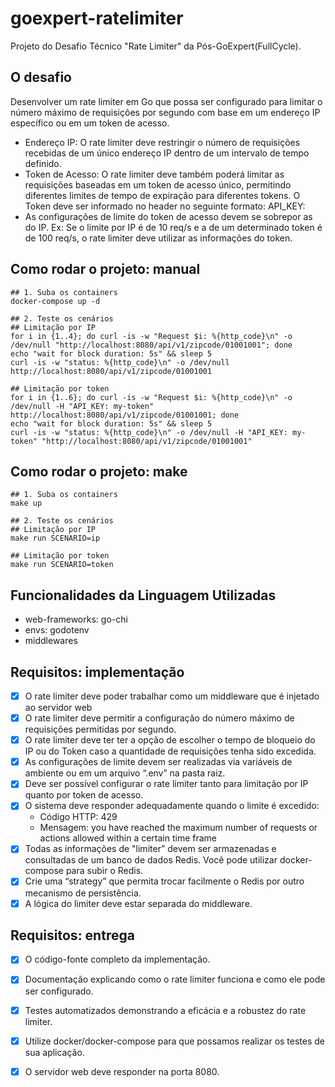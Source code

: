 # goexpert-ratelimiter
Projeto do Desafio Técnico "Rate Limiter" da Pós-GoExpert(FullCycle).


## O desafio
Desenvolver um rate limiter em Go que possa ser configurado para limitar o número máximo de requisições por segundo com base em um endereço IP específico ou em um token de acesso.
- Endereço IP: O rate limiter deve restringir o número de requisições recebidas de um único endereço IP dentro de um intervalo de tempo definido.
- Token de Acesso: O rate limiter deve também poderá limitar as requisições baseadas em um token de acesso único, permitindo diferentes limites de tempo de expiração para diferentes tokens. O Token deve ser informado no header no seguinte formato:
API_KEY: <TOKEN>
- As configurações de limite do token de acesso devem se sobrepor as do IP. Ex: Se o limite por IP é de 10 req/s e a de um determinado token é de 100 req/s, o rate limiter deve utilizar as informações do token.



## Como rodar o projeto: manual
``` shell
## 1. Suba os containers
docker-compose up -d

## 2. Teste os cenários
## Limitação por IP
for i in {1..4}; do curl -is -w "Request $i: %{http_code}\n" -o /dev/null "http://localhost:8080/api/v1/zipcode/01001001"; done
echo "wait for block duration: 5s" && sleep 5
curl -is -w "status: %{http_code}\n" -o /dev/null http://localhost:8080/api/v1/zipcode/01001001

## Limitação por token
for i in {1..6}; do curl -is -w "Request $i: %{http_code}\n" -o /dev/null -H "API_KEY: my-token" http://localhost:8080/api/v1/zipcode/01001001; done
echo "wait for block duration: 5s" && sleep 5
curl -is -w "status: %{http_code}\n" -o /dev/null -H "API_KEY: my-token" "http://localhost:8080/api/v1/zipcode/01001001"
```



## Como rodar o projeto: make
``` shell
## 1. Suba os containers
make up

## 2. Teste os cenários
## Limitação por IP
make run SCENARIO=ip

## Limitação por token
make run SCENARIO=token
```



## Funcionalidades da Linguagem Utilizadas
- web-frameworks: go-chi
- envs: godotenv
- middlewares



## Requisitos: implementação
- [x] O rate limiter deve poder trabalhar como um middleware que é injetado ao servidor web
- [x] O rate limiter deve permitir a configuração do número máximo de requisições permitidas por segundo.
- [x] O rate limiter deve ter ter a opção de escolher o tempo de bloqueio do IP ou do Token caso a quantidade de requisições tenha sido excedida.
- [x] As configurações de limite devem ser realizadas via variáveis de ambiente ou em um arquivo “.env” na pasta raiz.
- [x] Deve ser possível configurar o rate limiter tanto para limitação por IP quanto por token de acesso.
- [x] O sistema deve responder adequadamente quando o limite é excedido:
    - Código HTTP: 429
    - Mensagem: you have reached the maximum number of requests or actions allowed within a certain time frame
-  [x] Todas as informações de "limiter” devem ser armazenadas e consultadas de um banco de dados Redis. Você pode utilizar docker-compose para subir o Redis.
-  [x] Crie uma “strategy” que permita trocar facilmente o Redis por outro mecanismo de persistência.
-  [x] A lógica do limiter deve estar separada do middleware.

## Requisitos: entrega
- [x] O código-fonte completo da implementação.
- [x] Documentação explicando como o rate limiter funciona e como ele pode ser configurado.
- [x] Testes automatizados demonstrando a eficácia e a robustez do rate limiter.
- [x] Utilize docker/docker-compose para que possamos realizar os testes de sua aplicação.
- [x] O servidor web deve responder na porta 8080.

